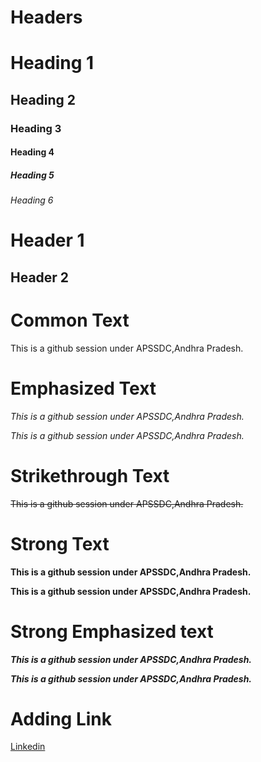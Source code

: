 Headers
=========

# Heading 1
## Heading 2
### Heading 3
#### Heading 4
##### Heading 5
###### Heading 6

Header 1
=========

Header 2
---------



Common Text
============

This is a github session under APSSDC,Andhra Pradesh.



Emphasized Text
===============

*This is a github session under APSSDC,Andhra Pradesh.*

_This is a github session under APSSDC,Andhra Pradesh._



Strikethrough Text
===================

~~This is a github session under APSSDC,Andhra Pradesh.~~



Strong Text
===========

**This is a github session under APSSDC,Andhra Pradesh.**

__This is a github session under APSSDC,Andhra Pradesh.__



Strong Emphasized text
======================

***This is a github session under APSSDC,Andhra Pradesh.***

___This is a github session under APSSDC,Andhra Pradesh.___



Adding Link
===========

[Linkedin](https://www.linkedin.com/)



